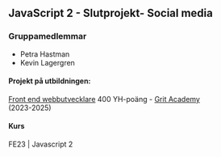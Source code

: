 ## JavaScript 2 - Slutprojekt- Social media


### Gruppamedlemmar
* Petra Hastman
* Kevin Lagergren

#### Projekt på utbildningen:
[Front end webbutvecklare](https://gritacademy.se/front-end-webbutvecklare/) 400 YH-poäng - [Grit Academy](https://gritacademy.se/)  
(2023-2025)

#### Kurs
FE23 | Javascript 2


